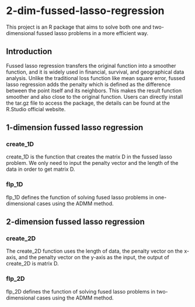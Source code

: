 # 2-dim-fussed-lasso-regression
This project is an R package that aims to solve both one and two-dimensional fussed lasso problems in a more efficient way.
## Introduction
Fussed lasso regression transfers the original function into a smoother function, and it is widely used in financial, survival, and geographical data analysis. Unlike the traditional loss function like mean square error, fussed lasso regression adds the penalty which is defined as the difference between the point itself and its neighbors. This makes the result function smoother and also close to the original function. Users can directly install the tar.gz file to access the package, the details can be found at the R.Studio official website.

## 1-dimension fussed lasso regression
### create_1D
create_1D is the function that creates the matrix D in the fussed lasso problem. We only need to input the penalty vector and the length of the data in order to get matrix D.

### flp_1D
flp_1D defines the function of solving fused lasso problems in one-dimensional cases using the ADMM method.

## 2-dimension fussed lasso regression
### create_2D
The create_2D function uses the length of data, the penalty vector on the x-axis, and the penalty vector on the y-axis as the input, the output of create_2D is matrix D.

### flp_2D
flp_2D defines the function of solving fused lasso problems in two-dimensional cases using the ADMM method.
